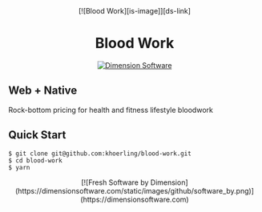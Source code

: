 <center>
[![Blood Work][is-image]][ds-link]

Blood Work
==========
[![Dimension Software][html5-image]][ds-link]
</center>

Web + Native
------------
Rock-bottom pricing for health and fitness lifestyle bloodwork

## Quick Start

    $ git clone git@github.com:khoerling/blood-work.git
    $ cd blood-work
    $ yarn


<center>
[![Fresh Software by Dimension](https://dimensionsoftware.com/static/images/github/software_by.png)](https://dimensionsoftware.com)
</center>

[ds-link]: https://dimensionsoftware.com
[is-image]: https://dimensionsoftware.com/static/images/github/skull_keys.png
[html5-image]: http://img.shields.io/badge/HTML-5-blue.svg?style=flat
